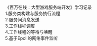 《百万在线：大型游戏服务端开发》学习记录<br>
1.服务类构建与服务执行流程<br>
2.服务间消息发送<br>
3.工作线程调度<br>
4.工作线程的等待与唤醒<br>
5.基于Epoll的网络事件监听<br>